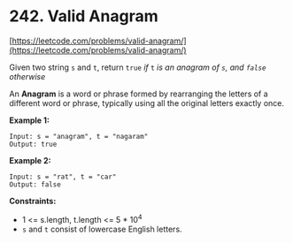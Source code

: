 # 242. Valid Anagram
[https://leetcode.com/problems/valid-anagram/](https://leetcode.com/problems/valid-anagram/)

Given two string `s` and `t`, return `true` <em>if</em> `t` <em>is an anagram of `s`, and `false` otherwise</em>

An **Anagram** is a word or phrase formed by rearranging the letters of a different word or phrase, typically using all the original letters exactly once.

**Example 1:**
```
Input: s = "anagram", t = "nagaram"
Output: true
```

**Example 2:**
```
Input: s = "rat", t = "car"
Output: false
```

**Constraints:**
- 1 <= s.length, t.length <= 5 * 10<sup>4</sup>
- `s` and `t` consist of lowercase English letters.